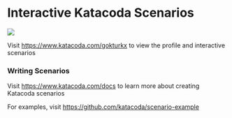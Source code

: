 # Interactive Katacoda Scenarios

[![](http://shields.katacoda.com/katacoda/gokturkx/count.svg)](https://www.katacoda.com/gokturkx "Get your profile on Katacoda.com")

Visit https://www.katacoda.com/gokturkx to view the profile and interactive scenarios

### Writing Scenarios
Visit https://www.katacoda.com/docs to learn more about creating Katacoda scenarios

For examples, visit https://github.com/katacoda/scenario-example
